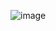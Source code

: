 ![image](https://github.com/LeRayRC/BeyondAsteroids/assets/24965549/4219a6ac-8913-4699-b47e-49e6dd6ce714)
